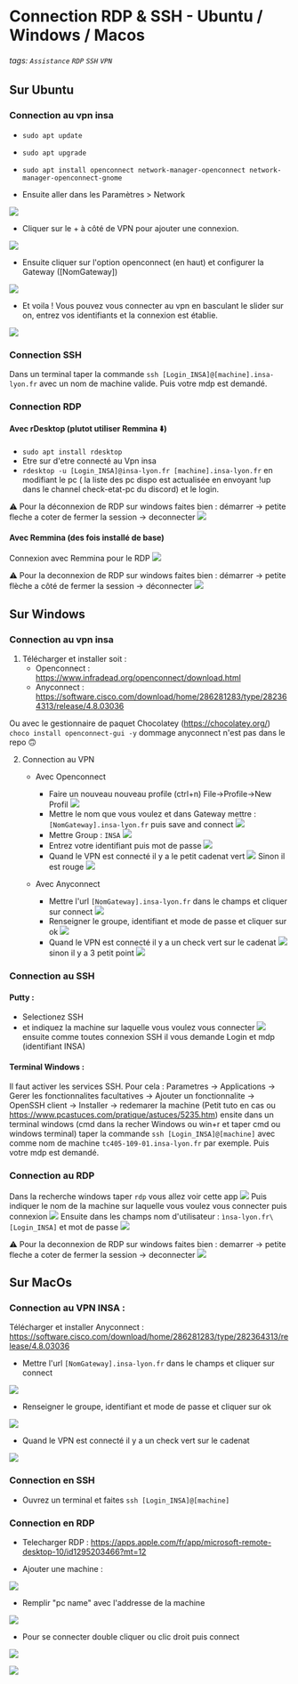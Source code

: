 # Connection RDP & SSH - Ubuntu / Windows / Macos
###### tags: `Assistance` `RDP` `SSH` `VPN`

## Sur Ubuntu

### Connection au vpn insa

 - `sudo apt update`
 - `sudo apt upgrade`
 - `sudo apt install openconnect network-manager-openconnect network-manager-openconnect-gnome`

 - Ensuite aller dans les Paramètres > Network

![](https://i.imgur.com/IwLZ3bj.png)

 - Cliquer sur le + à côté de VPN pour ajouter une connexion.

![](https://i.imgur.com/jRiAJTg.png)

 - Ensuite cliquer sur l'option openconnect (en haut) et configurer la Gateway ([NomGateway])

![](https://i.imgur.com/MYghTvq.png)

 - Et voila ! Vous pouvez vous connecter au vpn en basculant le slider sur on, entrez vos identifiants et la connexion est établie.

![](https://i.imgur.com/qIfD9Zq.png)

### Connection SSH

Dans un terminal taper la commande ``ssh [Login_INSA]@[machine].insa-lyon.fr`` avec un nom de machine valide. Puis votre mdp est demandé.


### Connection RDP

#### Avec rDesktop (plutot utiliser Remmina :arrow_down:)

 - `sudo apt install rdesktop`
 - Etre sur d'etre connecté au Vpn insa
 - `rdesktop -u [Login_INSA]@insa-lyon.fr [machine].insa-lyon.fr` en modifiant le pc ( la liste des pc dispo est actualisée en envoyant !up dans le channel check-etat-pc du discord) et le login.

:warning: Pour la déconnexion de RDP sur windows faites bien : démarrer -> petite fleche a coter de fermer la session -> deconnecter
![](https://i.imgur.com/t47Nlkq.png)

#### Avec Remmina (des fois installé de base)

Connexion avec Remmina pour le RDP
![](https://i.imgur.com/7JjNInj.png)

:warning: Pour la deconnexion de RDP sur windows faites bien : démarrer -> petite flèche a côté de fermer la session -> déconnecter
![](https://i.imgur.com/t47Nlkq.png)

## Sur Windows

### Connection au vpn insa

1) Télécharger et installer soit :
    - Openconnect : https://www.infradead.org/openconnect/download.html
    - Anyconnect : https://software.cisco.com/download/home/286281283/type/282364313/release/4.8.03036

Ou avec le gestionnaire de paquet Chocolatey (https://chocolatey.org/)
``choco install openconnect-gui -y``
dommage anyconnect n'est pas dans le repo :upside_down_face:

2) Connection au VPN
    - Avec Openconnect
        * Faire un nouveau nouveau profile (ctrl+n) File->Profile->New Profil
        ![](https://i.imgur.com/uxZ58wW.png)
        * Mettre le nom que vous voulez et dans Gateway mettre : ``[NomGateway].insa-lyon.fr`` puis save and connect
        ![](https://i.imgur.com/oReSe4f.png)
        * Mettre Group : ``INSA``
        ![](https://i.imgur.com/BWnEX4y.png)
        * Entrez votre identifiant puis mot de passe
        ![](https://i.imgur.com/5qIDPJW.png)
        * Quand le VPN est connecté il y a le petit cadenat vert
        ![](https://i.imgur.com/8yEDZSL.png)
        Sinon il est rouge
        ![](https://i.imgur.com/SBGNpuJ.png)

    - Avec Anyconnect
        * Mettre l'url ``[NomGateway].insa-lyon.fr`` dans le champs et cliquer sur connect
        ![](https://i.imgur.com/VKpmKlU.png)
        * Renseigner le groupe, identifiant et mode de passe et cliquer sur ok
        ![](https://i.imgur.com/NyyZyac.png)
        * Quand le VPN est connecté il y a un check vert sur le cadenat
        ![](https://i.imgur.com/1GJhzTn.png)
         sinon il y a 3 petit point
         ![](https://i.imgur.com/ZUrc1nM.png)



### Connection au SSH

#### Putty :
- Selectionez SSH
- et indiquez la machine sur laquelle vous voulez vous connecter
![](https://i.imgur.com/XTmcUNt.png)
ensuite comme toutes connexion SSH il vous demande Login et mdp (identifiant INSA)

#### Terminal Windows :
Il faut activer les services SSH. Pour cela : Parametres -> Applications -> Gerer les fonctionnalites facultatives -> Ajouter un fonctionnalite -> OpenSSH client -> Installer -> redemarer la machine (Petit tuto en cas ou https://www.pcastuces.com/pratique/astuces/5235.htm)
    ensite dans un terminal windows (cmd dans la recher Windows ou win+r et taper cmd ou windows terminal) taper la commande ``ssh [Login_INSA]@[machine]`` avec comme nom de machine ``tc405-109-01.insa-lyon.fr`` par exemple. Puis votre mdp est demandé.

### Connection au RDP

Dans la recherche windows taper ``rdp`` vous allez voir cette app
![](https://i.imgur.com/iUHYuN2.png)
Puis indiquer le nom de la machine sur laquelle vous voulez vous connecter puis connexion
![](https://i.imgur.com/Q85woEu.png)
Ensuite dans les champs nom d'utilisateur : ``ìnsa-lyon.fr\[Login_INSA]``
et mot de passe
![](https://i.imgur.com/cex5XGo.png)

:warning: Pour la deconnexion de RDP sur windows faites bien : demarrer -> petite fleche a coter de fermer la session -> deconnecter
![](https://i.imgur.com/t47Nlkq.png)

## Sur MacOs

### Connection au VPN INSA :

Télécharger et installer Anyconnect : https://software.cisco.com/download/home/286281283/type/282364313/release/4.8.03036

* Mettre l'url ``[NomGateway].insa-lyon.fr`` dans le champs et cliquer sur connect

![](https://i.imgur.com/wCvqWCV.png)
* Renseigner le groupe, identifiant et mode de passe et cliquer sur ok

![](https://i.imgur.com/yNsuM5u.png)
* Quand le VPN est connecté il y a un check vert sur le cadenat

![](https://i.imgur.com/3IvgyMK.png)


### Connection en SSH

* Ouvrez un terminal et faites ``ssh [Login_INSA]@[machine]``

### Connection en RDP

* Telecharger RDP :
https://apps.apple.com/fr/app/microsoft-remote-desktop-10/id1295203466?mt=12

* Ajouter une machine :

![](https://i.imgur.com/TqhUrsr.png)

* Remplir "pc name" avec l'addresse de la machine

![](https://i.imgur.com/HmKzCwK.png)

* Pour se connecter double cliquer ou clic droit puis connect

![](https://i.imgur.com/Xz2AiLy.png)

![](https://i.imgur.com/YmHkpXV.png)
